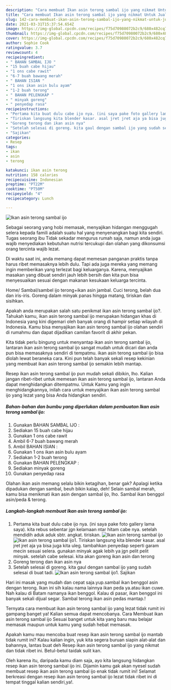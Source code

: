 ```yaml
---
description: "Cara membuat Ikan asin terong sambal ijo yang nikmat Untuk Jualan"
title: "Cara membuat Ikan asin terong sambal ijo yang nikmat Untuk Jualan"
slug: 142-cara-membuat-ikan-asin-terong-sambal-ijo-yang-nikmat-untuk-jualan
date: 2021-03-31T15:37:54.654Z
image: https://img-global.cpcdn.com/recipes/f75d70980072b2c9/680x482cq70/ikan-asin-terong-sambal-ijo-foto-resep-utama.jpg
thumbnail: https://img-global.cpcdn.com/recipes/f75d70980072b2c9/680x482cq70/ikan-asin-terong-sambal-ijo-foto-resep-utama.jpg
cover: https://img-global.cpcdn.com/recipes/f75d70980072b2c9/680x482cq70/ikan-asin-terong-sambal-ijo-foto-resep-utama.jpg
author: Sophie Cook
ratingvalue: 3.7
reviewcount: 4
recipeingredient:
- " BAHAN SAMBAL IJO "
- "15 buah cabe hijau"
- "1 ons cabe rawit"
- "6-7 buah bawang merah"
- " BAHAN ISIAN "
- "1 ons ikan asin bulu ayam"
- "1-2 buah terong"
- " BAHAN PELENGKAP "
- " minyak goreng"
- " penyedap rasa"
recipeinstructions:
- "Pertama kita buat dulu cabe ijo nya. (ini saya pake foto gallery lama saya). kita rebus sebentar jgn kelamaan ntar hitam cabe nya. setelah mendidih aduk aduk sbtr. angkat. tiriskan."
- "Tiriskan langsung kita blender kasar. asal jret jret aja ya bisa juga kita uleg. tambahkan penyedap seperti garam mecin sesuai selera. gunakan minyak agak lebih ya jgn pelit pelit minyak. setelah cabe selesai. kita akan goreng ikan asin dan terong"
- "Goreng terong dan ikan asin nya"
- "Setelah selesai di goreng. kita gaul dengan sambal ijo yang sudah selesai di buat tadi."
- "Sajikan"
categories:
- Resep
tags:
- ikan
- asin
- terong

katakunci: ikan asin terong 
nutrition: 158 calories
recipecuisine: Indonesian
preptime: "PT22M"
cooktime: "PT50M"
recipeyield: "4"
recipecategory: Lunch

---
```



![Ikan asin terong sambal ijo](https://img-global.cpcdn.com/recipes/f75d70980072b2c9/680x482cq70/ikan-asin-terong-sambal-ijo-foto-resep-utama.jpg)

Sebagai seorang yang hobi memasak, menyajikan hidangan menggugah selera kepada famili adalah suatu hal yang menyenangkan bagi kita sendiri. Tugas seorang ibu Tidak sekadar mengurus rumah saja, namun anda juga wajib menyediakan kebutuhan nutrisi tercukupi dan olahan yang dikonsumsi orang tercinta wajib lezat.

Di waktu  saat ini, anda memang dapat memesan panganan praktis tanpa harus ribet memasaknya lebih dulu. Tapi ada juga mereka yang memang ingin memberikan yang terlezat bagi keluarganya. Karena, menyajikan masakan yang dibuat sendiri jauh lebih bersih dan kita pun bisa menyesuaikan sesuai dengan makanan kesukaan keluarga tercinta. 

Home/ Sambal/sambel ijo terong+ikan asin jambal. Cuci terong, belah dua dan iris-iris. Goreng dalam minyak panas hingga matang, tiriskan dan sisihkan.

Apakah anda merupakan salah satu penikmat ikan asin terong sambal ijo?. Tahukah kamu, ikan asin terong sambal ijo merupakan hidangan khas di Indonesia yang kini digemari oleh banyak orang di hampir setiap wilayah di Indonesia. Kamu bisa menyajikan ikan asin terong sambal ijo olahan sendiri di rumahmu dan dapat dijadikan camilan favorit di akhir pekan.

Kita tidak perlu bingung untuk menyantap ikan asin terong sambal ijo, lantaran ikan asin terong sambal ijo sangat mudah untuk dicari dan anda pun bisa memasaknya sendiri di tempatmu. ikan asin terong sambal ijo bisa diolah lewat beraneka cara. Kini pun telah banyak sekali resep kekinian yang membuat ikan asin terong sambal ijo semakin lebih mantap.

Resep ikan asin terong sambal ijo pun mudah sekali dibikin, lho. Kalian jangan ribet-ribet untuk memesan ikan asin terong sambal ijo, lantaran Anda dapat menghidangkan ditempatmu. Untuk Kamu yang ingin menghidangkannya, inilah cara untuk menyajikan ikan asin terong sambal ijo yang lezat yang bisa Anda hidangkan sendiri.

<!--inarticleads1-->

##### Bahan-bahan dan bumbu yang diperlukan dalam pembuatan Ikan asin terong sambal ijo:

1. Gunakan  BAHAN SAMBAL IJO :
1. Sediakan 15 buah cabe hijau
1. Gunakan 1 ons cabe rawit
1. Ambil 6-7 buah bawang merah
1. Ambil  BAHAN ISIAN :
1. Gunakan 1 ons ikan asin bulu ayam
1. Sediakan 1-2 buah terong
1. Gunakan  BAHAN PELENGKAP :
1. Sediakan  minyak goreng
1. Gunakan  penyedap rasa


Olahan ikan asin memang selalu bikin ketagihan, benar gak? Apalagi ketika dipadukan dengan sambal, beuh bikin kalap, deh! Selain sambal merah, kamu bisa menikmati ikan asin dengan sambal ijo, lho. Sambal ikan benggol asin/peda &amp; terong. 

<!--inarticleads2-->

##### Langkah-langkah membuat Ikan asin terong sambal ijo:

1. Pertama kita buat dulu cabe ijo nya. (ini saya pake foto gallery lama saya). kita rebus sebentar jgn kelamaan ntar hitam cabe nya. setelah mendidih aduk aduk sbtr. angkat. tiriskan.
<img src="https://img-global.cpcdn.com/steps/60deb0a94051d028/160x128cq70/ikan-asin-terong-sambal-ijo-langkah-memasak-1-foto.jpg" alt="Ikan asin terong sambal ijo"><img src="https://img-global.cpcdn.com/steps/72749ab929c57a26/160x128cq70/ikan-asin-terong-sambal-ijo-langkah-memasak-1-foto.jpg" alt="Ikan asin terong sambal ijo">1. Tiriskan langsung kita blender kasar. asal jret jret aja ya bisa juga kita uleg. tambahkan penyedap seperti garam mecin sesuai selera. gunakan minyak agak lebih ya jgn pelit pelit minyak. setelah cabe selesai. kita akan goreng ikan asin dan terong
1. Goreng terong dan ikan asin nya
1. Setelah selesai di goreng. kita gaul dengan sambal ijo yang sudah selesai di buat tadi.
<img src="//assets-global.cpcdn.com/assets/icons/button_play-2c75c40dde080a61004c1f40b05d8f140eaff45d7e9e6481dc71c63d2e7c4909.png" alt="Ikan asin terong sambal ijo">1. Sajikan


Hari ini masak yang mudah dan cepat saja.yup.sambal ikan benggol asin dengan terong. Ikan ini sih kalau nama lainnya ikan peda ya.atau ikan cuwe. Nah kalau di Batam namanya ikan benggol. Kalau di pasar, ikan benggol ini banyak sekali dijual segar. Sambal terong ikan asin pedas mantap.! 

Ternyata cara membuat ikan asin terong sambal ijo yang lezat tidak rumit ini gampang banget ya! Kalian semua dapat mencobanya. Cara Membuat ikan asin terong sambal ijo Sesuai banget untuk kita yang baru mau belajar memasak maupun untuk kamu yang sudah hebat memasak.

Apakah kamu mau mencoba buat resep ikan asin terong sambal ijo mantab tidak rumit ini? Kalau kalian ingin, yuk kita segera buruan siapin alat-alat dan bahannya, lantas buat deh Resep ikan asin terong sambal ijo yang nikmat dan tidak ribet ini. Betul-betul taidak sulit kan. 

Oleh karena itu, daripada kamu diam saja, ayo kita langsung hidangkan resep ikan asin terong sambal ijo ini. Dijamin kamu gak akan nyesel sudah membuat resep ikan asin terong sambal ijo enak tidak rumit ini! Selamat berkreasi dengan resep ikan asin terong sambal ijo lezat tidak ribet ini di tempat tinggal kalian sendiri,ya!.

